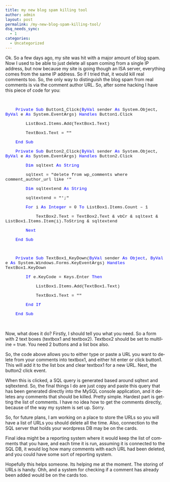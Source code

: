 ```yaml
---
title: my new blog spam killing tool
author: admin
layout: post
permalink: /my-new-blog-spam-killing-tool/
dsq_needs_sync:
  - 1
categories:
  - Uncategorized
---
```

Ok. So a few days ago, my site was hit with a major amount of blog spam. Now I used to be able to just delete all spam coming from a single IP address, but now because my site is going though an ISA server, everything comes from the same IP address. So if I tried that, it would kill real comments too. So, the only way to distinguish the blog spam from real comments is via the comment author URL. So, after some hacking I have this piece of code for you: 

<p class="MsoNormal">
  <span lang="EN-IE">&nbsp;</span>
</p>

<p class="MsoNormal" style="text-autospace: none">
  <span style="font-size: 10.0pt; font-family: Courier New">&nbsp;&nbsp;&nbsp; <span style="color:blue">Private</span> <span style="color:blue">Sub</span> Button1_Click(<span style="color:blue">ByVal</span> sender <span style="color:blue">As</span> System.Object, <span style="color:blue">ByVal</span> e <span style="color:blue">As</span> System.EventArgs) <span style="color:blue">Handles</span> Button1.Click</span>
</p>

<p class="MsoNormal" style="text-autospace: none">
  <span style="font-size: 10.0pt; font-family: Courier New">&nbsp;&nbsp;&nbsp;&nbsp;&nbsp;&nbsp;&nbsp; ListBox1.Items.Add(TextBox1.Text)</span>
</p>

<p class="MsoNormal" style="text-autospace: none">
  <span style="font-size: 10.0pt; font-family: Courier New">&nbsp;&nbsp;&nbsp;&nbsp;&nbsp;&nbsp;&nbsp; TextBox1.Text = ""</span>
</p>

<p class="MsoNormal" style="text-autospace: none">
  <span style="font-size: 10.0pt; font-family: Courier New">&nbsp;&nbsp;&nbsp; <span style="color:blue">End</span> <span style="color:blue">Sub</span></span>
</p>

<p class="MsoNormal" style="text-autospace: none">
  <span style="font-size: 10.0pt; font-family: Courier New">&nbsp;&nbsp;&nbsp; <span style="color:blue">Private</span> <span style="color:blue">Sub</span> Button2_Click(<span style="color:blue">ByVal</span> sender <span style="color:blue">As</span> System.Object, <span style="color:blue">ByVal</span> e <span style="color:blue">As</span> System.EventArgs) <span style="color:blue">Handles</span> Button2.Click</span>
</p>

<p class="MsoNormal" style="text-autospace: none">
  <span style="font-size: 10.0pt; font-family: Courier New">&nbsp;&nbsp;&nbsp;&nbsp;&nbsp;&nbsp;&nbsp; <span style="color:blue">Dim</span> sqltext <span style="color:blue">As</span> <span style="color:blue">String</span></span>
</p>

<p class="MsoNormal" style="text-autospace: none">
  <span style="font-size: 10.0pt; font-family: Courier New">&nbsp;&nbsp;&nbsp;&nbsp;&nbsp;&nbsp;&nbsp; sqltext = "delete from wp_comments where comment_author_url like &#8216;"</span>
</p>

<p class="MsoNormal" style="text-autospace: none">
  <span style="font-size: 10.0pt; font-family: Courier New">&nbsp;&nbsp;&nbsp;&nbsp;&nbsp;&nbsp;&nbsp; <span style="color:blue">Dim</span> sqltextend <span style="color:blue">As</span> <span style="color:blue">String</span></span>
</p>

<p class="MsoNormal" style="text-autospace: none">
  <span style="font-size: 10.0pt; font-family: Courier New">&nbsp;&nbsp;&nbsp;&nbsp;&nbsp;&nbsp;&nbsp; sqltextend = "';"</span>
</p>

<p class="MsoNormal" style="text-autospace: none">
  <span style="font-size: 10.0pt; font-family: Courier New">&nbsp;&nbsp;&nbsp;&nbsp;&nbsp;&nbsp;&nbsp; <span style="color:blue">For</span> i <span style="color:blue">As</span> <span style="color:blue">Integer</span> = 0 <span style="color:blue">To</span> ListBox1.Items.Count &#8211; 1</span>
</p>

<p class="MsoNormal" style="text-autospace: none">
  <span style="font-size: 10.0pt; font-family: Courier New">&nbsp;&nbsp;&nbsp;&nbsp;&nbsp;&nbsp;&nbsp;&nbsp;&nbsp;&nbsp;&nbsp; TextBox2.Text = TextBox2.Text & vbCr & sqltext & ListBox1.Items.Item(i).ToString & sqltextend</span>
</p>

<p class="MsoNormal" style="text-autospace: none">
  <span style="font-size: 10.0pt; font-family: Courier New">&nbsp;&nbsp;&nbsp;&nbsp;&nbsp;&nbsp;&nbsp; <span style="color:blue">Next</span></span>
</p>

<p class="MsoNormal" style="text-autospace: none">
  <span style="font-size: 10.0pt; font-family: Courier New">&nbsp;&nbsp;&nbsp; <span style="color:blue">End</span> <span style="color:blue">Sub</span></span>
</p>

<p class="MsoNormal" style="text-autospace: none">
  <span style="font-size: 10.0pt; font-family: Courier New; color: blue">&nbsp;</span>
</p>

<p class="MsoNormal" style="text-autospace: none">
  <span style="font-size: 10.0pt; font-family: Courier New">&nbsp;&nbsp;&nbsp; <span style="color:blue">Private</span> <span style="color:blue">Sub</span> TextBox1_KeyDown(<span style="color:blue">ByVal</span> sender <span style="color:blue">As</span> <span style="color:blue">Object</span>, <span style="color:blue">ByVal</span> e <span style="color:blue">As</span> System.Windows.Forms.KeyEventArgs) <span style="color:blue">Handles</span> TextBox1.KeyDown</span>
</p>

<p class="MsoNormal" style="text-autospace: none">
  <span style="font-size: 10.0pt; font-family: Courier New">&nbsp;&nbsp;&nbsp;&nbsp;&nbsp;&nbsp;&nbsp; <span style="color:blue">If</span> e.KeyCode = Keys.Enter <span style="color:blue">Then</span></span>
</p>

<p class="MsoNormal" style="text-autospace: none">
  <span style="font-size: 10.0pt; font-family: Courier New">&nbsp;&nbsp;&nbsp;&nbsp;&nbsp;&nbsp;&nbsp;&nbsp;&nbsp;&nbsp;&nbsp; ListBox1.Items.Add(TextBox1.Text)</span>
</p>

<p class="MsoNormal" style="text-autospace: none">
  <span style="font-size: 10.0pt; font-family: Courier New">&nbsp;&nbsp;&nbsp;&nbsp;&nbsp;&nbsp;&nbsp;&nbsp;&nbsp;&nbsp;&nbsp; TextBox1.Text = ""</span>
</p>

<p class="MsoNormal" style="text-autospace: none">
  <span style="font-size: 10.0pt; font-family: Courier New">&nbsp;&nbsp;&nbsp;&nbsp;&nbsp;&nbsp;&nbsp; <span style="color:blue">End</span> <span style="color:blue">If</span></span>
</p>

<p class="MsoNormal" style="text-autospace: none">
  <span style="font-size: 10.0pt; font-family: Courier New">&nbsp;&nbsp;&nbsp; <span style="color:blue">End</span> <span style="color:blue">Sub</span></span>
</p>

<p class="MsoNormal">
  <span lang="EN-IE">&nbsp;</span>
</p>

<p class="MsoNormal">
  <span lang="EN-IE">Now, what does it do? Firstly, I should tell you what you need. So a form with 2 text boxes (textbox1 and textbox2). Textbox2 should be set to multiline = true. You need 2 buttons and a list box also. </span>
</p>

<p class="MsoNormal">
  <span lang="EN-IE">So, the code above allows you to either type or paste a URL you want to delete from your comments into textbox1, and either hit enter or click button1. This will add it to the list box and clear textbox1 for a new URL. Next, the button2 click event. </span>
</p>

<p class="MsoNormal">
  <span lang="EN-IE">When this is clicked, a SQL query is generated based around sqltext and sqltextend. So, the final things I do are just copy and paste this query that has been generated directly into the MySQL console application, and it deletes any comments that should be killed. Pretty simple. Hardest part is getting the list of comments. I have no idea how to get the comments directly, because of the way my system is set up. Sorry.</span>
</p>

<p class="MsoNormal">
  <span lang="EN-IE">So, for future plans, I am working on a place to store the URLs so you will have a list of URLs you should delete all the time. Also, connection to the SQL server that holds your wordpress DB may be on the cards. </span>
</p>

<p class="MsoNormal">
  <span lang="EN-IE">Final idea might be a reporting system where it would keep the list of comments that you have, and each time it is run, assuming it is connected to the SQL DB, it would log how many comments with each URL had been deleted, and you could have some sort of reporting system. </span>
</p>

<p class="MsoNormal">
  <span lang="EN-IE">Hopefully this helps someone. Its helping me at the moment. The storing of URLs is handy. Ohh, and a system for checking if a comment has already been added would be on the cards too.</span>
</p>